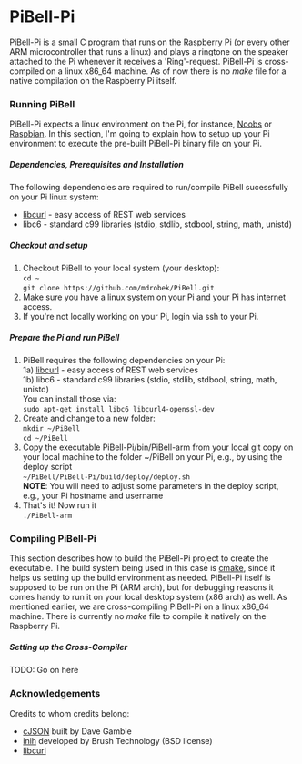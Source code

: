 # PiBell-Pi
PiBell-Pi is a small C program that runs on the Raspberry Pi (or every other ARM microcontroller that runs a linux) and plays a ringtone on the speaker attached to the Pi whenever it receives a 'Ring'-request. PiBell-Pi is cross-compiled on a linux x86_64 machine. As of now there is no *make* file for a native compilation on the Raspberry Pi itself.

### Running PiBell
PiBell-Pi expects a linux environment on the Pi, for instance, [Noobs][1] or [Raspbian][1]. In this section, I'm going to explain how to setup up your Pi environment to execute the pre-built PiBell-Pi binary file on your Pi.

##### Dependencies, Prerequisites and Installation
The following dependencies are required to run/compile PiBell sucessfully on your Pi linux system:  
+ [libcurl][4] - easy access of REST web services
+ libc6 - standard c99 libraries (stdio, stdlib, stdbool, string, math, unistd)  

##### Checkout and setup
1) Checkout PiBell to your local system (your desktop):  
`cd ~`  
`git clone https://github.com/mdrobek/PiBell.git`  
2) Make sure you have a linux system on your Pi and your Pi has internet access.  
3) If you're not locally working on your Pi, login via ssh to your Pi.  

##### Prepare the Pi and run PiBell
1) PiBell requires the following dependencies on your Pi:  
  1a) [libcurl][4] - easy access of REST web services  
  1b) libc6 - standard c99 libraries (stdio, stdlib, stdbool, string, math, unistd)  
You can install those via:  
`sudo apt-get install libc6 libcurl4-openssl-dev`  
2) Create and change to a new folder:  
`mkdir ~/PiBell`  
`cd ~/PiBell`  
3) Copy the executable PiBell-Pi/bin/PiBell-arm from your local git copy on your local machine to the folder ~/PiBell on your Pi, e.g., by using the deploy script  
`~/PiBell/PiBell-Pi/build/deploy/deploy.sh`  
**NOTE**: You will need to adjust some parameters in the deploy script, e.g., your Pi hostname and username  
4) That's it! Now run it  
`./PiBell-arm`


### Compiling PiBell-Pi
This section describes how to build the PiBell-Pi project to create the executable. The build system being used in this case is [cmake][2], since it helps us setting up the build environment as needed. PiBell-Pi itself is supposed to be run on the Pi (ARM arch), but for debugging reasons it comes handy to run it on your local desktop system (x86 arch) as well. As mentioned earlier, we are cross-compiling PiBell-Pi on a linux x86_64 machine. There is currently no *make* file to compile it natively on the Raspberry Pi.

##### Setting up the Cross-Compiler
TODO: Go on here


### Acknowledgements
Credits to whom credits belong:
* [cJSON][3] built by Dave Gamble
* [inih][5] developed by Brush Technology (BSD license)
* [libcurl][4]

[1]: http://www.raspberrypi.org/downloads/
[2]: http://www.cmake.org/
[3]: http://sourceforge.net/projects/cjson/
[4]: http://curl.haxx.se/libcurl/
[5]: https://code.google.com/p/inih/

